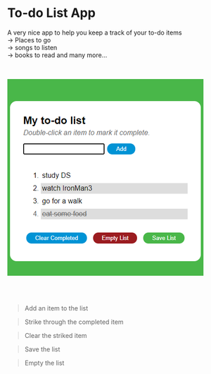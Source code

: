 # To-do List App

A very nice app to help you keep a track of your to-do items<br>
-> Places to go<br>
-> songs to listen<br>
-> books to read and many more...<br>


<br>

![App_Image](App_Image.png)

<br>
<br>

>Add an item to the list

>Strike through the completed item

>Clear the striked item

>Save the list

>Empty the list


